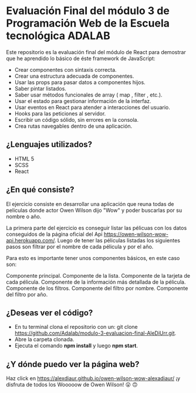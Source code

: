 # Evaluación Final del módulo 3 de Programación Web de la Escuela tecnológica ADALAB

Este repositorio es la evaluación final del módulo de React para demostrar que he aprendido lo básico de éste framework de JavaScript:

- Crear componentes con sintaxis correcta.
- Crear una estructura adecuada de componentes.
- Usar las props para pasar datos a componentes hijos.
- Saber pintar listados.
- Saber usar métodos funcionales de array ( map , filter , etc.).
- Usar el estado para gestionar información de la interfaz.
- Usar eventos en React para atender a interacciones del usuario.
- Hooks para las peticiones al servidor.
- Escribir un código sólido, sin errores en la consola.
- Crea rutas navegables dentro de una aplicación.

## ¿Lenguajes utilizados?

- HTML 5
- SCSS
- React

## ¿En qué consiste?

El ejercicio consiste en desarrollar una aplicación que reuna todas de peliculas donde actor Owen Wilson dijo "Wow" y poder buscarlas por su nombre o año.

La primera parte del ejercicio es conseguir listar las pélicuas con los datos conseguidos de la página oficial del Api https://owen-wilson-wow-api.herokuapp.com/. Luego de tener las péliculas listadas los siguientes pasos son filtrar por el nombre de cada pélicula y por el año.

Para esto es importante tener unos componentes básicos, en este caso son: 

Componente principal.
Componente de la lista.
Componente de la tarjeta de cada pélicula. 
Componente de la información más detallada de la pélicula.
Componente de los filtros. 
Componente del filtro por nombre.
Componente del filtro por año.

## ¿Deseas ver el código?

- En tu terminal clona el repositorio con un: git clone https://github.com/Adalab/modulo-3-evaluacion-final-AleDiUrr.git.
- Abre la carpeta clonada.
- Ejecuta el comando **npm install** y luego **npm start**.

## ¿Y dónde puedo ver la página web?

Haz click en https://alexdiaur.github.io/owen-wilson-wow-alexadiaur/ ¡y disfruta de todos los Wooooow de Owen Wilson! :open_mouth: :upside_down_face:
